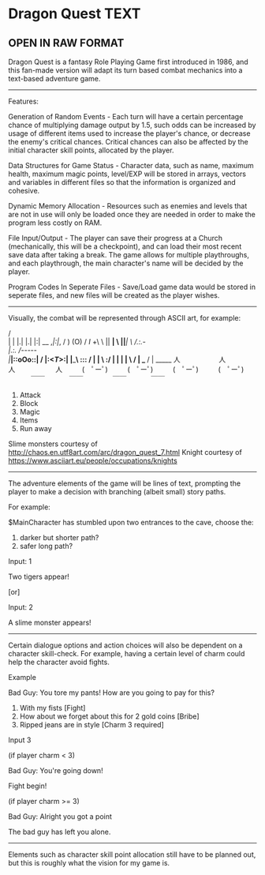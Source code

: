 # Dragon Quest TEXT

## OPEN IN RAW FORMAT

Dragon Quest is a fantasy Role Playing Game first introduced in 1986, and this fan-made version will adapt its turn based combat mechanics into a text-based adventure game.

-----------------

Features:

Generation of Random Events - Each turn will have a certain percentage chance of multiplying damage output by 1.5, such odds can be increased by usage of different items used to increase the player's chance, or decrease the enemy's critical chances. Critical chances can also be affected by the initial character skill points, allocated by the player.

Data Structures for Game Status - Character data, such as name, maximum health, maximum magic points, level/EXP will be stored in arrays, vectors and variables in different files so that the information is organized and cohesive.

Dynamic Memory Allocation - Resources such as enemies and levels that are not in use will only be loaded once they are needed in order to make the program less costly on RAM.

File Input/Output - The player can save their progress at a Church (mechanically, this will be a checkpoint), and can load their most recent save data after taking a break. The game allows for multiple playthroughs, and each playthrough, the main character's name will be decided by the player.

Program Codes In Seperate Files - Save/Load game data would be stored in seperate files, and new files will be created as the player wishes.

-----------------

Visually, the combat will be represented through ASCII art, for example: 

  / \
  | |
  |.|
  |.|
  |:|      __
,_|:|_,   /  )
  (O)    / _I_
   +\ \  || __|
      \ \||___|
        \ /.:.\-\
         |.:. /-----\
         |___|::oOo::|
         /   |:<_T_>:|
        |_____\ ::: /
         | |  \ \:/
         | |   | |
         \ /   | \___
         / |   \_____
                                   人　 　　　　  人　 　　　     人　 　　 　　 人
                           　 　 (　ﾟーﾟ) 　 　 (　ﾟーﾟ) 　 　 (　ﾟーﾟ) 　 　 (　ﾟーﾟ)
                           　　　  ￣￣  　　   　￣￣　　　　    ￣￣　  　　   ￣￣

1. Attack
2. Block
3. Magic
4. Items
5. Run away

Slime monsters courtesy of http://chaos.en.utf8art.com/arc/dragon_quest_7.html
Knight courtesy of https://www.asciiart.eu/people/occupations/knights

-----------------
The adventure elements of the game will be lines of text, prompting the player to make a decision with branching (albeit small) story paths.

For example:

$MainCharacter has stumbled upon two entrances to the cave, choose the: 
1) darker but shorter path?
2) safer long path?

Input: 1

Two tigers appear!

[or]

Input: 2

A slime monster appears!


-----------------
Certain dialogue options and action choices will also be dependent on a character skill-check. For example, having a certain level of charm could help the character avoid fights. 

Example

Bad Guy: You tore my pants! How are you going to pay for this?

1. With my fists [Fight]
2. How about we forget about this for 2 gold coins [Bribe]
3. Ripped jeans are in style [Charm 3 required]

Input 3

(if player charm < 3)

Bad Guy: You're going down!

Fight begin!

(if player charm >= 3)

Bad Guy: Alright you got a point

The bad guy has left you alone.

-----------------

Elements such as character skill point allocation still have to be planned out, but this is roughly what the vision for my game is.
